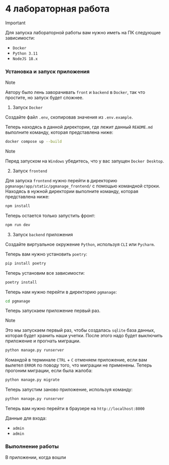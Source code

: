 # 4 лабораторная работа

> [!IMPORTANT]
> Для запуска лабораторной работы вам нужно иметь на ПК следующие зависимости:
> - `Docker`
> - `Python 3.11`
> - `NodeJS 18.x`

### Установка и запуск приложения

> [!NOTE]
> Автору было лень заворачивать `front` и `backend` в `Docker`, так что простите, но запуск будет сложнее.

1. Запуск `Docker`

Создайте файл `.env`, скопировав значения из `.env.example`. 

Теперь находясь в данной директории, где лежит данный `README.md` выполните команду, которая представлена ниже: 

```bash
docker compose up --build
```

> [!NOTE]
> Перед запуском на `Windows` убедитесь, что у вас запущен `Docker Desktop`.

2. Запуск `frontend`

Для запуска `frontend` нужно перейти в директорию `pgmanage/app/static/pgmanage_frontend/` с помощью командной строки. 
Находясь в нужной директории выполните команду, которая представлена ниже: 

```bash
npm install
```

Теперь остается только запустить фронт:

```bash
npm run dev
```

3. Запуск `backend` приложения

Создайте виртуальное окружение `Python`, используя `CLI` или `Pycharm`. 

Теперь вам нужно установить `poetry`: 

```bash
pip install poetry
```

Теперь установим все зависимости: 

```bash
poetry install
```

Теперь нам нужно перейти в директорию `pgmanage`:

```bash
cd pgmanage
```

Теперь запускаем приложение первый раз. 

> [!NOTE]
> Это мы запускаем первый раз, чтобы создалась `sqlite` база данных, которая будет хранить наши учетки. 
> После этого надо будет выключить приложение и прогнать миграции. 

```bash
python manage.py runserver
```

Командой в терминале `CTRL` + `C` отменяем приложение, если вам вылетел `ERROR` по поводу того, что миграции не применены. 
Теперь прогоним миграции, если была жалоба:

```bash
python manage.py migrate
```

Теперь запустим заново приложение, используя команду: 

```bash
python manage.py runserver
```

Теперь вам нужно перейти в браузере на `http://localhost:8000`

Данные для входа:
- `admin`
- `admin`

### Выполнение работы

В приложении, когда вошли 

